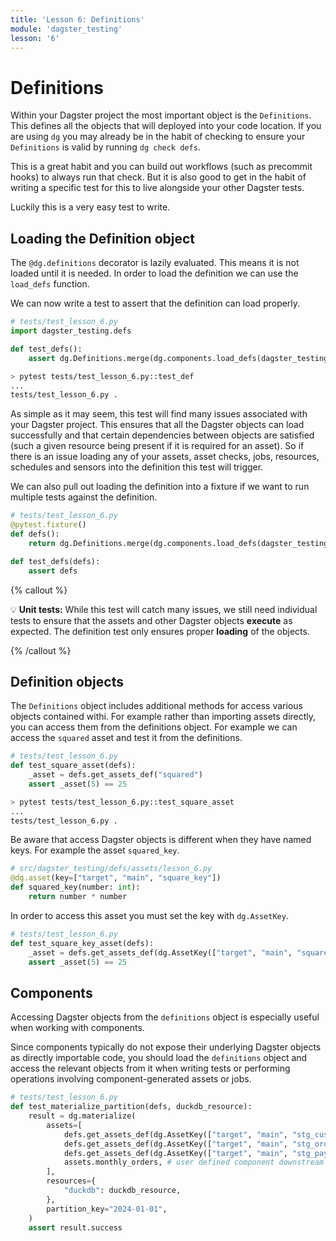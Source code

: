 ```yaml
---
title: 'Lesson 6: Definitions'
module: 'dagster_testing'
lesson: '6'
---
```


# Definitions

Within your Dagster project the most important object is the `Definitions`. This defines all the objects that will deployed into your code location. If you are using `dg` you may already be in the habit of checking to ensure your `Definitions` is valid by running `dg check defs`.

This is a great habit and you can build out workflows (such as precommit hooks) to always run that check. But it is also good to get in the habit of writing a specific test for this to live alongside your other Dagster tests.

Luckily this is a very easy test to write.

## Loading the Definition object

The `@dg.definitions` decorator is lazily evaluated. This means it is not loaded until it is needed. In order to load the definition we can use the `load_defs` function.

We can now write a test to assert that the definition can load properly.

```python
# tests/test_lesson_6.py
import dagster_testing.defs

def test_defs():
    assert dg.Definitions.merge(dg.components.load_defs(dagster_testing.defs))
```

```bash
> pytest tests/test_lesson_6.py::test_def
...
tests/test_lesson_6.py .                                                          [100%]
```

As simple as it may seem, this test will find many issues associated with your Dagster project. This ensures that all the Dagster objects can load successfully and that certain dependencies between objects are satisfied (such a given resource being present if it is required for an asset). So if there is an issue loading any of your assets, asset checks, jobs, resources, schedules and sensors into the definition this test will trigger.

We can also pull out loading the definition into a fixture if we want to run multiple tests against the definition.

```python
# tests/test_lesson_6.py
@pytest.fixture()
def defs():
    return dg.Definitions.merge(dg.components.load_defs(dagster_testing.defs))

def test_defs(defs):
    assert defs
```

{% callout %}

💡 **Unit tests:** While this test will catch many issues, we still need individual tests to ensure that the assets and other Dagster objects __execute__ as expected. The definition test only ensures proper __loading__ of the objects.

{% /callout %}

## Definition objects

The `Definitions` object includes additional methods for access various objects contained withi. For example rather than importing assets directly, you can access them from the definitions object. For example we can access the `squared` asset and test it from the definitions.

```python
# tests/test_lesson_6.py
def test_square_asset(defs):
    _asset = defs.get_assets_def("squared")
    assert _asset(5) == 25
```

```bash
> pytest tests/test_lesson_6.py::test_square_asset
...
tests/test_lesson_6.py .                                                          [100%]
```

Be aware that access Dagster objects is different when they have named keys. For example the asset `squared_key`.

```python
# src/dagster_testing/defs/assets/lesson_6.py
@dg.asset(key=["target", "main", "square_key"])
def squared_key(number: int):
    return number * number
```

In order to access this asset you must set the key with `dg.AssetKey`.

```python
# tests/test_lesson_6.py
def test_square_key_asset(defs):
    _asset = defs.get_assets_def(dg.AssetKey(["target", "main", "square_key"]))
    assert _asset(5) == 25
```

## Components

Accessing Dagster objects from the `definitions` object is especially useful when working with components.

Since components typically do not expose their underlying Dagster objects as directly importable code, you should load the `definitions` object and access the relevant objects from it when writing tests or performing operations involving component-generated assets or jobs.

```python
# tests/test_lesson_6.py
def test_materialize_partition(defs, duckdb_resource):
    result = dg.materialize(
        assets=[
            defs.get_assets_def(dg.AssetKey(["target", "main", "stg_customers"])), # asset from dbt component
            defs.get_assets_def(dg.AssetKey(["target", "main", "stg_orders"])), # asset from dbt component
            defs.get_assets_def(dg.AssetKey(["target", "main", "stg_payments"])), # asset from dbt component
            assets.monthly_orders, # user defined component downstream of dbt
        ],
        resources={
            "duckdb": duckdb_resource,
        },
        partition_key="2024-01-01",
    )
    assert result.success
```